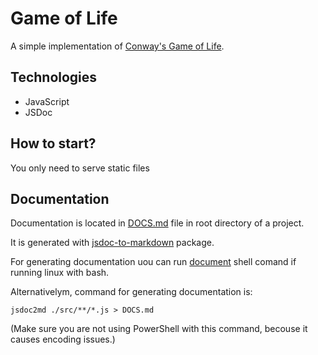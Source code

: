 # Game of Life

A simple implementation of [Conway's Game of Life](https://en.wikipedia.org/wiki/Conway%27s_Game_of_Life).

## Technologies

-   JavaScript
-   JSDoc

## How to start?

You only need to serve static files

## Documentation

Documentation is located in [DOCS.md](./DOCS.md) file in root directory of a project.

It is generated with [jsdoc-to-markdown](https://github.com/jsdoc2md/jsdoc-to-markdown) package.

For generating documentation uou can run [document](./document) shell comand if running linux with bash.

Alternativelym, command for generating documentation is:

```
jsdoc2md ./src/**/*.js > DOCS.md
```

(Make sure you are not using PowerShell with this command, becouse it causes encoding issues.)

